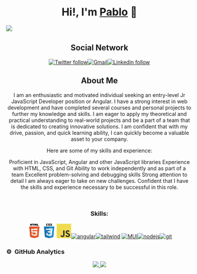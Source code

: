 <div align="center">
<h1 align="center">Hi!, I'm <a href="https://www.linkedin.com/in/pablo-n-1a4a3669/">Pablo</a> 👋</h1>
</div>
<img src="https://i.imgur.com/fY9aouP.png">



<div align="center"><h2>Social Network</h2><a href="https://twitter.com/HeraDev10">
<img src="https://img.shields.io/badge/Twitter-1DA1F2?style=for-the-badge&logo=twitter&logoColor=white" alt="Twitter follow"></a><a href="mailto:pnunfe@gmail.com"><img src="https://img.shields.io/badge/Gmail-D14836?style=for-the-badge&logo=gmail&logoColor=white" alt="Gmail"></a><a href="https://www.linkedin.com/in/pablo-n-1a4a3669"><img src="https://img.shields.io/badge/LinkedIn-0077B5?style=for-the-badge&logo=linkedin&logoColor=white" alt="Linkedin follow"></a></p>


## About Me

I am an enthusiastic and motivated individual seeking an entry-level Jr JavaScript Developer position or Angular. I have a strong interest in web development and have completed several courses and personal projects to further my knowledge and skills. I am eager to apply my theoretical and practical understanding to real-world projects and be a part of a team that is dedicated to creating innovative solutions. I am confident that with my drive, passion, and quick learning ability, I can quickly become a valuable asset to your company.

Here are some of my skills and experience:

Proficient in JavaScript, Angular and other JavaScript libraries
Experience with HTML, CSS, and Git
Ability to work independently and as part of a team
Excellent problem-solving and debugging skills
Strong attention to detail
I am always eager to take on new challenges. Confident that I have the skills and experience necessary to be successful in this role.</div>

<br>

<div align="center"><h3>Skills:</h3>
<p><a href="https://www.w3.org/html/" target="_blank" rel="noreferrer"> <img src="https://raw.githubusercontent.com/devicons/devicon/master/icons/html5/html5-original-wordmark.svg" alt="html5" width="40" height="40"/></a><a href="https://www.w3schools.com/css/" target="_blank" rel="noreferrer"><img src="https://raw.githubusercontent.com/devicons/devicon/master/icons/css3/css3-original-wordmark.svg" alt="css3" width="40" height="40"/></a><a href="https://developer.mozilla.org/en-US/docs/Web/JavaScript" target="_blank" rel="noreferrer"><img src="https://raw.githubusercontent.com/devicons/devicon/master/icons/javascript/javascript-original.svg" alt="javascript" width="40" height="40"/></a><a href="https://www.w3schools.com/angular/" target="_blank" rel="noreferrer"><img src="https://cdn.jsdelivr.net/gh/devicons/devicon/icons/angularjs/angularjs-original.svg" alt="angular" width="40" height="40"/></a><a href="https://v2.tailwindcss.com/docs" target="_blank" rel="noreferrer"><img src="https://cdn.jsdelivr.net/gh/devicons/devicon/icons/tailwindcss/tailwindcss-plain.svg" alt="tailwind" width="40" height="40"/></a> <a href="https://mui.com/material-ui/getting-started/" target="_blank" rel="noreferrer"><img src="https://cdn.jsdelivr.net/gh/devicons/devicon/icons/materialui/materialui-plain.svg" alt="MUI" width="40" height="40"/></a><a href="https://www.w3schools.com/nodejs/default.asp" target="_blank" rel="noreferrer"><img src="https://cdn.jsdelivr.net/gh/devicons/devicon/icons/nodejs/nodejs-original.svg" alt="nodejs" width="40" height="40"/></a><a href="https://www.w3schools.com/git/default.asp" target="_blank" rel="noreferrer"><img src="https://cdn.jsdelivr.net/gh/devicons/devicon/icons/git/git-plain.svg" alt="git" width="40" height="40"/></a></p></div>



### ⚙️ &nbsp;GitHub Analytics

<p align="center">
<a href="https://github.com/PavDev3">
  <img height="180em" src="https://github-readme-stats-eight-theta.vercel.app/api?username=PavDev3&show_icons=true&theme=algolia&include_all_commits=true&count_private=true"/>
  <img height="180em" src="https://github-readme-stats-eight-theta.vercel.app/api/top-langs/?username=PavDev3&layout=compact&langs_count=8&theme=algolia"/>
</a>
</p>
